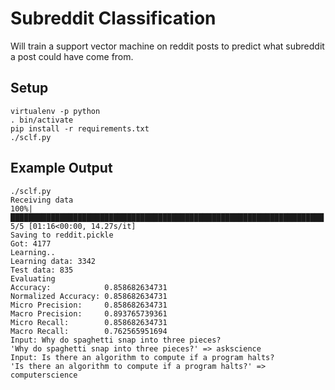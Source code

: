 # Subreddit Classification

Will train a support vector machine on reddit posts to predict what subreddit a post could have come from.

## Setup

```
virtualenv -p python
. bin/activate
pip install -r requirements.txt
./sclf.py
```

## Example Output

```
./sclf.py                  
Receiving data
100%|██████████████████████████████████████████████████████████████████████| 5/5 [01:16<00:00, 14.27s/it]
Saving to reddit.pickle
Got: 4177
Learning..
Learning data: 3342
Test data: 835
Evaluating
Accuracy:            0.858682634731
Normalized Accuracy: 0.858682634731
Micro Precision:     0.858682634731
Macro Precision:     0.893765739361
Micro Recall:        0.858682634731
Macro Recall:        0.762565951694
Input: Why do spaghetti snap into three pieces?
'Why do spaghetti snap into three pieces?' => askscience
Input: Is there an algorithm to compute if a program halts?
'Is there an algorithm to compute if a program halts?' => computerscience
```
